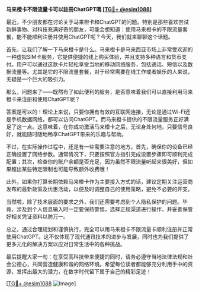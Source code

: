 **马来橙卡不限流量卡可以註冊ChatGPT嗎 [[TG💪+ @esim1088](https://t.me/s/esim1088)]**

最近，不少朋友都在讨论关于马来橙卡和ChatGPT的问题。特别是那些喜欢尝试新鲜事物、对科技充满好奇的朋友，可能会想知道：使用马来橙卡的不限流量套餐，能不能顺利注册并使用ChatGPT呢？今天，我们就来聊聊这个话题。

首先，让我们了解一下马来橙卡是什么。马来橙卡是马来西亚市场上非常受欢迎的一种虚拟SIM卡服务，它提供便捷的线上购买体验，并且支持多种语言和货币支付。用户可以通过这款卡片轻松享受当地的移动网络服务，包括通话、短信以及数据流量等。尤其是它的不限流量套餐，对于经常需要在线工作或者娱乐的人来说，无疑是一个巨大的吸引力。

那么，问题来了——既然有了如此便利的服务，是否意味着我们可以直接利用马来橙卡来注册和使用ChatGPT呢？

答案是可以的！理论上来说，只要你拥有有效的互联网连接，无论是通过Wi-Fi还是手机数据网络，都可以访问ChatGPT。而马来橙卡提供的不限流量服务正好满足了这一点。这意味着，在你成功激活马来橙卡之后，无论身处何地，只要信号良好，就能随时随地畅享ChatGPT带来的乐趣与帮助。

不过，在实际操作过程中，还是有一些需要注意的地方。首先，确保你的设备已经正确设置了网络参数。通常情况下，只要按照官方指引完成设置步骤即可顺利完成配置；其次，检查你的账户余额是否充足，因为虽然不限流量听起来很美好，但如果超出某些特定限制也可能导致额外收费哦！

此外，如果你打算长期依赖马来橙卡作为主要接入方式的话，建议定期关注运营商发布的最新政策及优惠活动，以便及时调整自己的使用策略，避免不必要的开支。

当然啦，除了技术层面的要求之外，我们还需要考虑到个人隐私保护的问题。毕竟，涉及到个人信息输入时一定要保持警惕，选择正规渠道进行操作，并妥善保管好相关凭证资料以防万一。

总之，通过合理规划和谨慎执行，完全可以用马来橙卡不限流量卡顺利注册并正常使用ChatGPT。这不仅体现了现代通讯技术的进步与发展，同时也为我们提供了更多元化的解决方案以应对日常生活中的各种挑战。

最后提醒大家一句：在享受高科技带来便捷的同时，请务必遵守当地法律法规和社会公德心，共同营造健康和谐的网络环境。希望每位读者都能够充分利用手中的资源，发挥出最大的潜力，在数字时代留下属于自己的精彩足迹！

[[TG💪+ @esim1088](https://t.me/s/esim1088) ![Image](https://i.postimg.cc/4NQfJmqS/Snipaste-2025-05-13-00-14-12.png)]